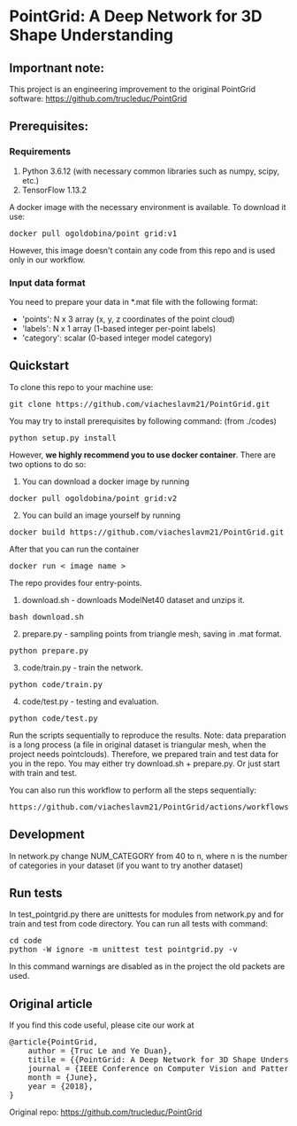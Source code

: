 # PointGrid: A Deep Network for 3D Shape Understanding

## Importnant note:
This project is an engineering improvement to the original PointGrid software: https://github.com/trucleduc/PointGrid

## Prerequisites:
### Requirements
1. Python 3.6.12 (with necessary common libraries such as numpy, scipy, etc.)
2. TensorFlow 1.13.2

A docker image with the necessary environment is available. To download it use:
<pre>
docker pull ogoldobina/point_grid:v1
</pre>
However, this image doesn't contain any code from this repo and is used only in our workflow.

### Input data format
You need to prepare your data in *.mat file with the following format:
- 'points': N x 3 array (x, y, z coordinates of the point cloud)
- 'labels': N x 1 array (1-based integer per-point labels)
- 'category': scalar (0-based integer model category)

## Quickstart
To clone this repo to your machine use:
<pre>
git clone https://github.com/viacheslavm21/PointGrid.git
</pre>

You may try to install prerequisites by following command: (from ./codes)
<pre>
python setup.py install
</pre>

However, **we highly recommend you to use docker container**. There are two options to do so:
1. You can download a docker image by running
<pre>
docker pull ogoldobina/point_grid:v2
</pre>
2. You can build an image yourself by running
<pre>
docker build https://github.com/viacheslavm21/PointGrid.git
</pre>
After that you can run the container
<pre>
docker run < image name >
</pre>

The repo provides four entry-points.
1. download.sh - downloads ModelNet40 dataset and unzips it.
<pre>
bash download.sh
</pre>
2. prepare.py - sampling points from triangle mesh, saving in .mat format.
<pre>
python prepare.py
</pre>
3. code/train.py - train the network.
<pre>
python code/train.py
</pre>
4. code/test.py - testing and evaluation. 
<pre>
python code/test.py
</pre>

Run the scripts sequentially to reproduce the results. 
Note: data preparation is a long process (a file in original dataset is triangular mesh, when the project needs pointclouds). Therefore, we prepared train and test data for you in the repo. You may either try download.sh + prepare.py. Or just start with train and test.

You can also run this workflow to perform all the steps sequentially:
<pre>
https://github.com/viacheslavm21/PointGrid/actions/workflows/main.yml
</pre>

## Development 

In network.py change NUM_CATEGORY from 40 to n, where n is the number of categories in your dataset (if you want to try another dataset)

## Run tests

In test_pointgrid.py there are unittests for modules from network.py and for train and test from code directory. You can run all tests with command:
<pre>
cd code
python -W ignore -m unittest test_pointgrid.py -v
</pre>
In this command warnings are disabled as in the project the old packets are used.

## Original article 

If you find this code useful, please cite our work at <br />
<pre>
@article{PointGrid,
	author = {Truc Le and Ye Duan},
	titile = {{PointGrid: A Deep Network for 3D Shape Understanding}},
	journal = {IEEE Conference on Computer Vision and Pattern Recognition (CVPR)},
	month = {June},
	year = {2018},
}
</pre>

Original repo: https://github.com/trucleduc/PointGrid
